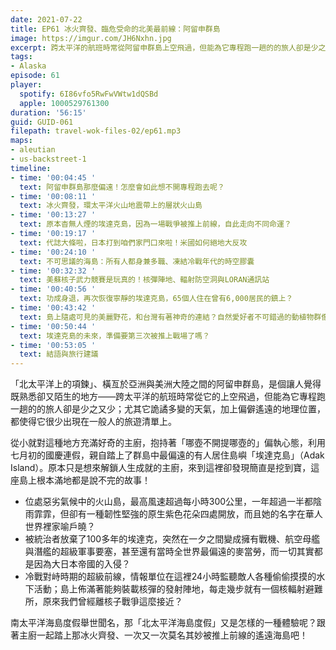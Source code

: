 ```yaml
---
date: 2021-07-22
title: EP61 冰火齊發、臨危受命的北美最前線：阿留申群島
image: https://imgur.com/JH6Nxhn.jpg
excerpt: 跨太平洋的航班時常從阿留申群島上空飛過，但能為它專程跑一趟的的旅人卻是少之又少；原本只是想來解鎖人生成就的主廚，來到這裡卻發現島上根本滿地都是說不完的故事！南太平洋海島度假舉世聞名，那「北太平洋海島度假」又是怎樣的一種體驗呢？跟著主廚一起踏上那冰火齊發、一次又一次莫名其妙被推上前線的遙遠海島吧！
tags:
- Alaska
episode: 61
player:
  spotify: 6I86vfo5RwFwVWtw1dQSBd
  apple: 1000529761300
duration: '56:15'
guid: GUID-061
filepath: travel-wok-files-02/ep61.mp3
maps:
- aleutian
- us-backstreet-1
timeline:
- time: '00:04:45 '
  text: 阿留申群島那麼偏遠！怎麼會如此想不開專程跑去呢？
- time: '00:08:11 '
  text: 冰火齊發，環太平洋火山地震帶上的層狀火山島
- time: '00:13:27 '
  text: 原本杳無人煙的埃達克島，因為一場戰爭被推上前線，自此走向不同命運？
- time: '00:19:17 '
  text: 代誌大條啦，日本打到咱們家門口來啦！米國如何絕地大反攻
- time: '00:24:10 '
  text: 不可思議的海島：所有人都身兼多職、凍結冷戰年代的時空膠囊
- time: '00:32:32 '
  text: 美蘇核子武力競賽是玩真的！核彈陣地、輻射防空洞與LORAN通訊站
- time: '00:40:56 '
  text: 功成身退，再次恢復寧靜的埃達克島，65個人住在曾有6,000居民的鎮上？
- time: '00:43:42 '
  text: 島上隨處可見的美麗野花，和台灣有著神奇的連結？自然愛好者不可錯過的動植物群像
- time: '00:50:44 '
  text: 埃達克島的未來，準備要第三次被推上戰場了嗎？
- time: '00:53:05 '
  text: 結語與旅行建議
---
```


「北太平洋上的項鍊」、橫亙於亞洲與美洲大陸之間的阿留申群島，是個讓人覺得既熟悉卻又陌生的地方——跨太平洋的航班時常從它的上空飛過，但能為它專程跑一趟的的旅人卻是少之又少；尤其它詭譎多變的天氣，加上偏僻遙遠的地理位置，都使得它很少出現在一般人的旅遊清單上。

從小就對這種地方充滿好奇的主廚，抱持著「哪壺不開提哪壺的」偏執心態，利用七月初的國慶連假，親自踏上了群島中最偏遠的有人居住島嶼「埃達克島」（Adak Island）。原本只是想來解鎖人生成就的主廚，來到這裡卻發現簡直是挖到寶，這座島上根本滿地都是說不完的故事！

* 位處惡劣氣候中的火山島，最高風速超過每小時300公里，一年超過一半都陰雨霏霏，但卻有一種韌性堅強的原生紫色花朵四處開放，而且她的名字在華人世界裡家喻戶曉？
* 被統治者放棄了100多年的埃達克，突然在一夕之間變成擁有戰機、航空母艦與潛艦的超級軍事要塞，甚至還有當時全世界最偏遠的麥當勞，而一切其實都是因為大日本帝國的入侵？
* 冷戰對峙時期的超級前線，情報單位在這裡24小時監聽敵人各種偷偷摸摸的水下活動；島上佈滿著能夠裝載核彈的發射陣地，每走幾步就有一個核輻射避難所，原來我們曾經離核子戰爭這麼接近？

南太平洋海島度假舉世聞名，那「北太平洋海島度假」又是怎樣的一種體驗呢？跟著主廚一起踏上那冰火齊發、一次又一次莫名其妙被推上前線的遙遠海島吧！

